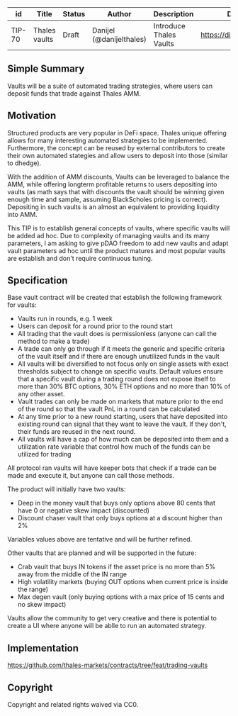 | id | Title | Status | Author | Description | Discussions to | Created |
| ----------- | ----------- | ----------- | ----------- | ----------- | ----------- | ----------- |
| TIP-70 | Thales vaults| Draft | Danijel (@danijelthales) | Introduce Thales Vaults | https://discord.gg/8bzFdpGTrp | 2022-07-18
 
## Simple Summary
 Vaults will be a suite of automated trading strategies, where users can deposit funds that trade against Thales AMM.  
 
 ## Motivation
Structured products are very popular in DeFi space. Thales unique offering allows for many interesting automated strategies to be implemented. Furthermore, the concept can be reused by external contributors to create their own automated stategies and allow users to deposit into those (similar to dhedge).  

With the addition of AMM discounts, Vaults can be leveraged to balance the AMM, while offering longterm profitable returns to users depositing into vaults (as math says that with discounts the vault should be winning given enough time and sample, assuming BlackScholes pricing is correct). Depositing in such vaults is an almost an equivalent to providing liquidity into AMM. 

This TIP is to establish general concepts of vaults, where specific vaults will be added ad hoc. 
Due to complexity of managing vaults and its many parameters, I am asking to give pDAO freedom to add new vaults and adapt vault parameters ad hoc until the product matures and most popular vaults are establish and don't require continuous tuning.

## Specification  
Base vault contract will be created that establish the following framework for vaults:  
- Vaults run in rounds, e.g. 1 week  
- Users can deposit for a round prior to the round start  
- All trading that the vault does is permissionless (anyone can call the method to make a trade)  
- A trade can only go through if it meets the generic and specific criteria of the vault itself and if there are enough unutilized funds in the vault  
- All vaults will be diversified to not focus only on single assets with exact thresholds subject to change on specific vaults. Default values ensure that a specific vault during a trading round does not expose itself to more than 30% BTC options, 30% ETH options and no more than 10% of any other asset.  
- Vault trades can only be made on markets that mature prior to the end of the round so that the vault PnL in a round can be calculated
- At any time prior to a new round starting, users that have deposited into existing round can signal that they want to leave the vault. If they don't, their funds are reused in the next round.  
- All vaults will have a cap of how much can be deposited into them and a utilization rate variable that control how much of the funds can be utilized for trading  

All protocol ran vaults will have keeper bots that check if a trade can be made and execute it, but anyone can call those methods.

The product will initially have two vaults:
- Deep in the money vault that buys only options above 80 cents that have 0 or negative skew impact  (discounted)
- Discount chaser vault that only buys options at a discount higher than 2%  

Variables values above are tentative and will be further refined.  

Other vaults that are planned and will be supported in the future:
- Crab vault that buys IN tokens if the asset price is no more than 5% away from the middle of the IN range  
- High volatility markets (buying OUT options when current price is inside the range) 
- Max degen vault (only buying options with a max price of 15 cents and no skew impact)  

Vaults allow the community to get very creative and there is potential to create a UI where anyone will be ablle to run an automated strategy.

## Implementation  
https://github.com/thales-markets/contracts/tree/feat/trading-vaults
 
## Copyright
 
Copyright and related rights waived via CC0.
 

